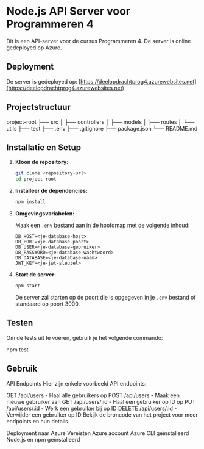 # Node.js API Server voor Programmeren 4

Dit is een API-server voor de cursus Programmeren 4. De server is online gedeployed op Azure.

## Deployment

De server is gedeployed op: [https://deelopdrachtprog4.azurewebsites.net](https://deelopdrachtprog4.azurewebsites.net)

## Projectstructuur

project-root
├── src
│ ├── controllers
│ ├── models
│ ├── routes
│ └── utils
├── test
├── .env
├── .gitignore
├── package.json
└── README.md


## Installatie en Setup

1. **Kloon de repository:**

    ```bash
    git clone <repository-url>
    cd project-root
    ```

2. **Installeer de dependencies:**

    ```bash
    npm install
    ```

3. **Omgevingsvariabelen:**

    Maak een `.env` bestand aan in de hoofdmap met de volgende inhoud:

    ```
    DB_HOST=<je-database-host>
    DB_PORT=<je-database-poort>
    DB_USER=<je-database-gebruiker>
    DB_PASSWORD=<je-database-wachtwoord>
    DB_DATABASE=<je-database-naam>
    JWT_KEY=<je-jwt-sleutel>
    ```

4. **Start de server:**

    ```bash
    npm start
    ```

    De server zal starten op de poort die is opgegeven in je `.env` bestand of standaard op poort 3000.

## Testen

Om de tests uit te voeren, gebruik je het volgende commando:

npm test

## Gebruik
API Endpoints
Hier zijn enkele voorbeeld API endpoints:

GET /api/users - Haal alle gebruikers op
POST /api/users - Maak een nieuwe gebruiker aan
GET /api/users/:id - Haal een gebruiker op ID op
PUT /api/users/:id - Werk een gebruiker bij op ID
DELETE /api/users/:id - Verwijder een gebruiker op ID
Bekijk de broncode van het project voor meer endpoints en hun details.

Deployment naar Azure
Vereisten
Azure account
Azure CLI geïnstalleerd
Node.js en npm geïnstalleerd